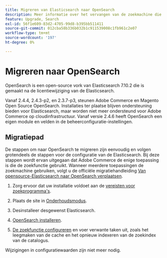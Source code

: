 ```yaml
---
title: Migreren van Elasticsearch naar OpenSearch
description: Meer informatie over het vervangen van de zoekmachine die wordt gebruikt voor installaties in Adobe Commerce en Magento Open Source.
feature: Upgrade, Search
exl-id: 56f1e609-83d2-4705-99d8-b395bb511411
source-git-commit: 012cba58b336b032b1c911539008c1fb961c2e07
workflow-type: tm+mt
source-wordcount: '197'
ht-degree: 0%

---
```


# Migreren naar OpenSearch

OpenSearch is een open-source vork van Elasticsearch 7.10.2 die is gemaakt na de licentiewijziging van de Elasticsearch.

Vanaf 2.4.4, 2.4.3-p2, en 2.3.7-p3, steunen Adobe Commerce en Magento Open Source OpenSearch. Installaties ter plaatse blijven ondersteuning bieden voor Elasticsearch, maar worden niet meer ondersteund voor Adobe Commerce op cloudinfrastructuur. Vanaf versie 2.4.6 heeft OpenSearch een eigen module en velden in de beheerconfiguratie-instellingen.

## Migratiepad

De stappen om naar OpenSearch te migreren zijn eenvoudig en volgen grotendeels de stappen voor de configuratie van de Elasticsearch. Bij deze stappen wordt ervan uitgegaan dat Adobe Commerce de enige toepassing is die de zoekfunctie gebruikt. Wanneer meerdere toepassingen de zoekmachine gebruiken, volgt u de officiële migratiehandleiding [Van opensource-Elasticsearch naar OpenSearch verplaatsen](https://opensearch.org/blog/technical-posts/2021/10/moving-from-opensource-elasticsearch-to-opensearch/).

1. Zorg ervoor dat uw installatie voldoet aan de [vereisten voor zoekprogramma&#39;s](../../installation/prerequisites/search-engine/overview.md).

1. Plaats de site in [Onderhoudsmodus](../../installation/tutorials/maintenance-mode.md).

1. Desinstalleer desgewenst Elasticsearch.

1. [OpenSearch installeren](https://opensearch.org/docs/latest/opensearch/install/important-settings/).

1. [De zoekfunctie configureren](../../configuration/search/configure-search-engine.md) en voer verwante taken uit, zoals het leegmaken van de cache en het opnieuw indexeren van de zoekindex van de catalogus.

Wijzigingen in configuratiewaarden zijn niet meer nodig.
